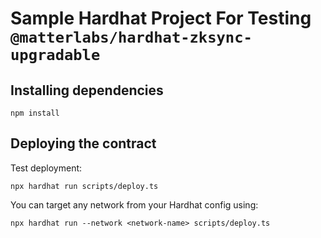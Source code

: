 # Sample Hardhat Project For Testing `@matterlabs/hardhat-zksync-upgradable`

## Installing dependencies

```
npm install
```

## Deploying the contract
Test deployment:
```
npx hardhat run scripts/deploy.ts
```

You can target any network from your Hardhat config using:

```
npx hardhat run --network <network-name> scripts/deploy.ts
```
